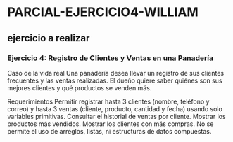 # PARCIAL-EJERCICIO4-WILLIAM
## ejercicio a realizar
### Ejercicio 4: Registro de Clientes y Ventas en una Panadería
Caso de la vida real
Una panadería desea llevar un registro de sus clientes frecuentes y las ventas realizadas. El dueño quiere saber quiénes son sus mejores clientes y qué productos se venden más.

Requerimientos
Permitir registrar hasta 3 clientes (nombre, teléfono y correo) y hasta 3 ventas (cliente, producto, cantidad y fecha) usando solo variables primitivas.
Consultar el historial de ventas por cliente.
Mostrar los productos más vendidos.
Mostrar los clientes con más compras.
No se permite el uso de arreglos, listas, ni estructuras de datos compuestas.